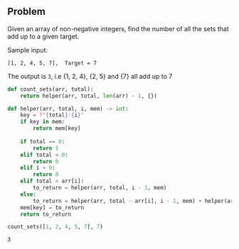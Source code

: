## Problem
Given an array of non-negative integers, find the number of all the sets that add up to a given target.

Sample input:
```
[1, 2, 4, 5, 7],  Target = 7
```

The output is `3`, i.e {1, 2, 4}, {2, 5} and {7} all add up to 7


```python
def count_sets(arr, total):
    return helper(arr, total, len(arr) - 1, {})

def helper(arr, total, i, mem) -> int:
    key = f"{total}:{i}"
    if key in mem:
        return mem[key]
    
    if total == 0:
        return 1
    elif total < 0:
        return 0
    elif i < 0:
        return 0 
    elif total < arr[i]:
        to_return = helper(arr, total, i - 1, mem)
    else:
        to_return = helper(arr, total - arr[i], i - 1, mem) + helper(arr, total, i - 1, mem)
    mem[key] = to_return
    return to_return
```


```python
count_sets([1, 2, 4, 5, 7], 7)
```




    3


